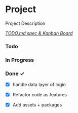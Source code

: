 # Project

Project Description

<em>[TODO.md spec & Kanban Board](https://bit.ly/3fCwKfM)</em>

### Todo


### In Progress


### Done ✓

- [x] handle data layer of login  
- [x] Refactor code as features  
- [x] Add assets + packages  

